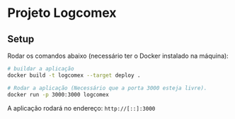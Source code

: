 # Projeto Logcomex

## Setup

Rodar os comandos abaixo (necessário ter o Docker instalado na máquina):

```bash
# buildar a aplicação
docker build -t logcomex --target deploy .

# Rodar a aplicação (Necessário que a porta 3000 esteja livre).
docker run -p 3000:3000 logcomex
```
A aplicação rodará no endereço: `http://[::]:3000`